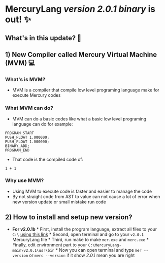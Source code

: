 # MercuryLang *version 2.0.1 binary* is out! ✨
## What's in this update? 👀

## 1) New Compiler called Mercury Virtual Machine (MVM) 💻
### What's is MVM? 
* MVM is a compiler that compile low level programing language make for execute Mercury codes 
### What MVM can do? 
* MVM can do a basic codes like what a basic low level programing language can do for example:
```mercury
PROGRAM_START
PUSH_FLOAT 1.000000;
PUSH_FLOAT 1.000000;
BINARY_ADD;
PROGRAM_END
```
* That code is the compiled code of:
``` mercury
1 + 1
```
### Why use MVM? 
* Using MVM to execute code is faster and easier to manage the code 
* By not straight code from AST to value can not cause a lot of error when new version update or small mistake run code 
## 2) How to install and setup new version?
- **For v2.0.1b**
      * First, install the program language, extract all files to your ```C:\``` [using this link](https://github.com/dinhsonhai132/Mercury-Langluage/archive/refs/heads/main.zip)
      * Second, open terminal and go to your ```v2.0.1``` MercuryLang file
      * Third, run make to make ```mer.exe``` and ```merc.exe```
      * Finally, edit environment part to your ```C:\MercuryLang-main\v2.0.1\usr\bin```
      * Now you can open terminal and type ```mer --version``` or ```merc --version``` if it show *2.0.1* mean you are right
